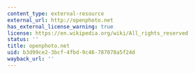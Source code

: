 ```yaml
---
content_type: external-resource
external_url: http://openphoto.net
has_external_license_warning: true
license: https://en.wikipedia.org/wiki/All_rights_reserved
status: ''
title: openphoto.net
uid: b3d99ce2-3bcf-4fbd-9c46-787078a5f24d
wayback_url: ''
---
```


